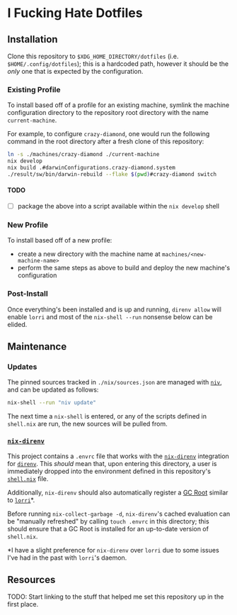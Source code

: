 # I Fucking Hate Dotfiles

## Installation

Clone this repository to `$XDG_HOME_DIRECTORY/dotfiles` (i.e.
`$HOME/.config/dotfiles`); this is a hardcoded path, however it should be the
_only_ one that is expected by the configuration.

### Existing Profile

To install based off of a profile for an existing machine, symlink the machine
configuration directory to the repository root directory with the name
`current-machine`.

For example, to configure `crazy-diamond`, one would run the following command
in the root directory after a fresh clone of this repository:

```bash
ln -s ./machines/crazy-diamond ./current-machine
nix develop
nix build .#darwinConfigurations.crazy-diamond.system
./result/sw/bin/darwin-rebuild --flake $(pwd)#crazy-diamond switch
```

#### TODO

- [ ] package the above into a script available within the `nix develop` shell

### New Profile

To install based off of a new profile:

* create a new directory with the machine name at `machines/<new-machine-name>`
* perform the same steps as above to build and deploy the new machine's
configuration

### Post-Install

Once everything's been installed and is up and running, `direnv allow` will
enable `lorri` and most of the `nix-shell --run` nonsense below can be elided.

## Maintenance

### Updates

The pinned sources tracked in `./nix/sources.json` are managed with [`niv`],
and can be updated as follows:

```bash
nix-shell --run "niv update"
```

The next time a `nix-shell` is entered, or any of the scripts defined in
`shell.nix` are run, the new sources will be pulled from.


### [`nix-direnv`]

This project contains a `.envrc` file that works with the [`nix-direnv`]
integration for [`direnv`]. This _should_ mean that, upon entering this
directory, a user is immediately dropped into the environment defined in this
repository's [`shell.nix`](./shell.nix) file.

Additionally, `nix-direnv` should also automatically register a [GC Root]
similar to [`lorri`]*.

Before running `nix-collect-garbage -d`, `nix-direnv`'s cached evaluation can be
"manually refreshed" by calling `touch .envrc` in this directory; this should
ensure that a GC Root is installed for an up-to-date version of `shell.nix`.

*I have a slight preference for `nix-direnv` over `lorri`
due to some issues I've had in the past with `lorri`'s daemon.

## Resources

TODO: Start linking to the stuff that helped me set this repository up in the
first place.

[`niv`]: https://www.github.com/nmattia/niv
[`nix-direnv`]: https://github.com/nix-community/nix-direnv
[`lorri`]: https://www.gitub.com/target/lorri
[`direnv`]: https://www.gitub.com/direnv/direnv
[GC Root]: https://nixos.org/nixos/nix-pills/garbage-collector.html#idm140737315973184
